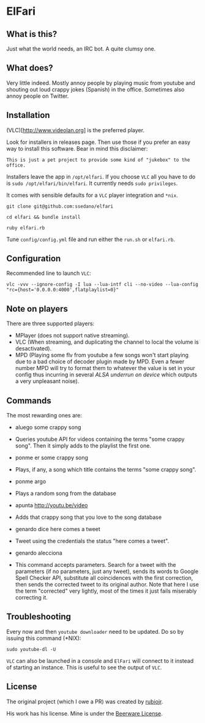 # ElFari
## What is this?

Just what the world needs, an IRC bot. A quite clumsy one.

## What does?

Very little indeed. Mostly annoy people by playing music from youtube and shouting out loud crappy jokes (Spanish) in the office. Sometimes also annoy people on Twitter.

## Installation

(VLC)[http://www.videolan.org] is the preferred player.

Look for installers in releases page. Then use those if you prefer an easy way to install this software. Bear in mind this disclaimer:

`This is just a pet project to provide some kind of "jukebox" to the office.`

Installers leave the app in `/opt/elfari`. If you choose `VLC` all you have to do is `sudo /opt/elfari/bin/elfari`. It currently needs `sudo privileges`.

It comes with sensible defaults for a `VLC` player integration and `*nix`.

```
git clone git@github.com:ssedano/elfari

cd elfari && bundle install

ruby elfari.rb
```

Tune `config/config.yml` file and run either the `run.sh` or `elfari.rb`.

## Configuration

Recommended line to launch `VLC`:

```
vlc -vvv --ignore-config -I lua --lua-intf cli --no-video --lua-config "rc={host='0.0.0.0:4000',flatplaylist=0}"
```

## Note on players

There are three supported players:

* MPlayer (does not support native streaming).
* VLC (When streaming, and duplicating the channel to local the volume is desactivated).
* MPD (Playing some flv from youtube a few songs won't start playing due to a bad choice of decoder plugin made by MPD. Even a fewer number MPD will try to format them to whatever the value is set in your config thus incurring in several <i>ALSA underrun on device </i> which outputs a very unpleasant noise).

## Commands

The most rewarding ones are:

* aluego some crappy song
- Queries youtube API for videos containing the terms "some crappy song". Then it simply adds to the playlist the first one.

* ponme er some crappy song
- Plays, if any, a song which title contains the terms "some crappy song".

* ponme argo
- Plays a random song from the database

* apunta http://youtu.be/video
- Adds that crappy song that you love to the song database

* genardo dice here comes a tweet
- Tweet using the credentials the status "here comes a tweet".

* genardo alecciona
- This command accepts parameters. Search for a tweet with the parameters (if no parameters, just any tweet), sends its words to Google Spell Checker API, substitute all coincidences with the first correction, then sends the corrected tweet to its original author. Note that here I use the term "corrected" very lightly, most of the times it just fails miserably correcting it.

## Troubleshooting

Every now and then `youtube downloader` need to be updated. Do so by issuing this command (\*NIX):

```
sudo youtube-dl -U
```

`VLC` can also be launched in a console and `ElFari` will connect to it instead of starting an instance. This is useful to see the output of `VLC`.

## License

The original project (which I owe a PR) was created by [rubiojr](https://github.com/rubiojr).

His work has his license. Mine is under the [Beerware License](http://en.wikipedia.org/wiki/Beerware).

